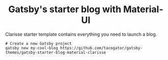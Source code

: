 <h1 align="center">
  Gatsby's starter blog with Material-UI
</h1>

Clarisse starter template contains everything you need to launch a blog.

```
# Create a new Gatsby project 
gatsby new my-cool-blog https://github.com/tacogator/gatsby-themes/gatsby-starter-blog-material-clarisse

```
